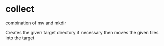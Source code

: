 # collect

combination of mv and mkdir

Creates the given target directory if necessary then moves the given files into the target

